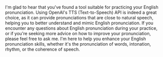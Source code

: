 I'm glad to hear that you've found a tool suitable for practicing your English pronunciation. Using OpenAI's TTS (Text-to-Speech) API is indeed a great choice, as it can provide pronunciations that are close to natural speech, helping you to better understand and mimic English pronunciation. If you encounter any questions about English pronunciation during your practice, or if you're seeking more advice on how to improve your pronunciation, please feel free to ask me. I'm here to help you enhance your English pronunciation skills, whether it's the pronunciation of words, intonation, rhythm, or the coherence of speech.